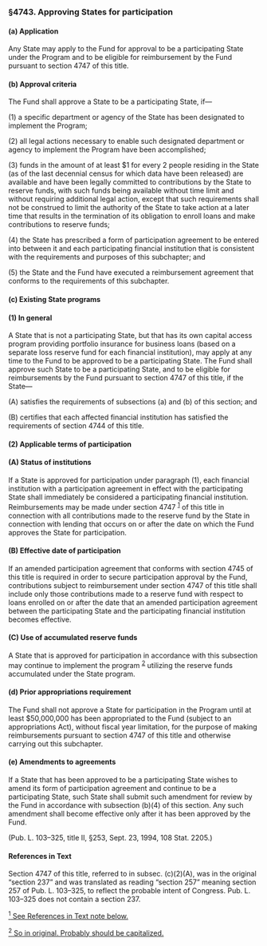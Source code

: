 ### §4743. Approving States for participation ###

#### (a) Application ####

Any State may apply to the Fund for approval to be a participating State under the Program and to be eligible for reimbursement by the Fund pursuant to section 4747 of this title.

#### (b) Approval criteria ####

The Fund shall approve a State to be a participating State, if—

(1) a specific department or agency of the State has been designated to implement the Program;

(2) all legal actions necessary to enable such designated department or agency to implement the Program have been accomplished;

(3) funds in the amount of at least $1 for every 2 people residing in the State (as of the last decennial census for which data have been released) are available and have been legally committed to contributions by the State to reserve funds, with such funds being available without time limit and without requiring additional legal action, except that such requirements shall not be construed to limit the authority of the State to take action at a later time that results in the termination of its obligation to enroll loans and make contributions to reserve funds;

(4) the State has prescribed a form of participation agreement to be entered into between it and each participating financial institution that is consistent with the requirements and purposes of this subchapter; and

(5) the State and the Fund have executed a reimbursement agreement that conforms to the requirements of this subchapter.

#### (c) Existing State programs ####

#### (1) In general ####

A State that is not a participating State, but that has its own capital access program providing portfolio insurance for business loans (based on a separate loss reserve fund for each financial institution), may apply at any time to the Fund to be approved to be a participating State. The Fund shall approve such State to be a participating State, and to be eligible for reimbursements by the Fund pursuant to section 4747 of this title, if the State—

(A) satisfies the requirements of subsections (a) and (b) of this section; and

(B) certifies that each affected financial institution has satisfied the requirements of section 4744 of this title.

#### (2) Applicable terms of participation ####

#### (A) Status of institutions ####

If a State is approved for participation under paragraph (1), each financial institution with a participation agreement in effect with the participating State shall immediately be considered a participating financial institution. Reimbursements may be made under section 4747 <sup><a href="#4743_1_target" name="4743_1">1</a></sup> of this title in connection with all contributions made to the reserve fund by the State in connection with lending that occurs on or after the date on which the Fund approves the State for participation.

#### (B) Effective date of participation ####

If an amended participation agreement that conforms with section 4745 of this title is required in order to secure participation approval by the Fund, contributions subject to reimbursement under section 4747 of this title shall include only those contributions made to a reserve fund with respect to loans enrolled on or after the date that an amended participation agreement between the participating State and the participating financial institution becomes effective.

#### (C) Use of accumulated reserve funds ####

A State that is approved for participation in accordance with this subsection may continue to implement the program <sup><a href="#4743_2_target" name="4743_2">2</a></sup> utilizing the reserve funds accumulated under the State program.

#### (d) Prior appropriations requirement ####

The Fund shall not approve a State for participation in the Program until at least $50,000,000 has been appropriated to the Fund (subject to an appropriations Act), without fiscal year limitation, for the purpose of making reimbursements pursuant to section 4747 of this title and otherwise carrying out this subchapter.

#### (e) Amendments to agreements ####

If a State that has been approved to be a participating State wishes to amend its form of participation agreement and continue to be a participating State, such State shall submit such amendment for review by the Fund in accordance with subsection (b)(4) of this section. Any such amendment shall become effective only after it has been approved by the Fund.

(Pub. L. 103–325, title II, §253, Sept. 23, 1994, 108 Stat. 2205.)

#### References in Text ####

Section 4747 of this title, referred to in subsec. (c)(2)(A), was in the original “section 237” and was translated as reading “section 257” meaning section 257 of Pub. L. 103–325, to reflect the probable intent of Congress. Pub. L. 103–325 does not contain a section 237.

[<sup>1</sup> See References in Text note below.](#4743_1)

[<sup>2</sup> So in original. Probably should be capitalized.](#4743_2)